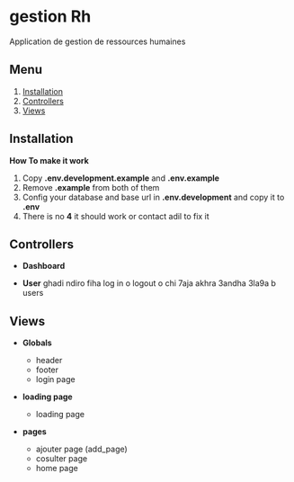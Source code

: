
# gestion Rh 
Application de gestion de ressources humaines

## Menu
 1. [Installation](#installation)
 2. [Controllers](#controllers)
 3. [Views](#views)

## Installation
**How To make it work**

1. Copy **.env.development.example** and **.env.example**
2. Remove **.example** from both of them
3. Config your database and base url in **.env.development** and copy it to **.env**
4. There is no **4** it should work or contact adil to fix it

## Controllers

- **Dashboard** 

- **User**
ghadi ndiro fiha log in o logout o chi 7aja akhra 3andha 3la9a b users


## Views

- **Globals**
	 - header
	 - footer
	 - login page
- **loading page**
	 - loading page

- **pages**
	 - ajouter page (add_page)
	 - cosulter page
	 - home page

